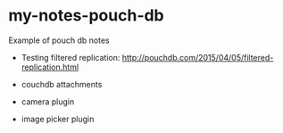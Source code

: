 # my-notes-pouch-db
Example of pouch db notes

- Testing filtered replication:
http://pouchdb.com/2015/04/05/filtered-replication.html

- couchdb attachments
- camera plugin
- image picker plugin
